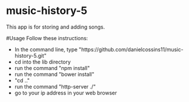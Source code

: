 # music-history-5
This app is for storing and adding songs.

#Usage
Follow these instructions:
<ul>
  <li>In the command line, type "https://github.com/danielcossins11/music-history-5.git"</li>
  <li>cd into the lib directory</li>
  <li>run the command "npm install"</li>
  <li>run the command "bower install"</li>
  <li>"cd .."</li>
  <li>run the command "http-server ./"</li>
  <li>go to your ip address in your web browser</li>
</ul>
